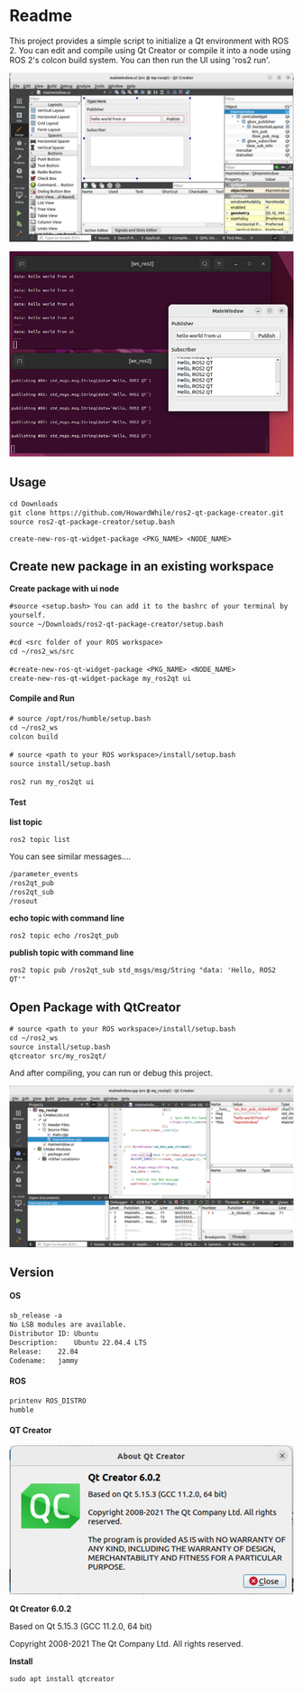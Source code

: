 # Readme

This project provides a simple script to initialize a Qt environment with ROS 2. You can edit and compile using Qt Creator or compile it into a node using ROS 2's colcon build system. You can then run the UI using 'ros2 run'.

![image-20240405143746778](./pic/readme/image-20240405143746778.png)

![image-20240405142604963](./pic/readme/image-20240405142604963.png)

## Usage

```shell
cd Downloads
git clone https://github.com/HowardWhile/ros2-qt-package-creator.git
source ros2-qt-package-creator/setup.bash
```

```shell
create-new-ros-qt-widget-package <PKG_NAME> <NODE_NAME>
```



## Create new package in an existing workspace

**Create package with ui node**

```shell
#source <setup.bash> You can add it to the bashrc of your terminal by yourself.
source ~/Downloads/ros2-qt-package-creator/setup.bash

#cd <src folder of your ROS workspace>
cd ~/ros2_ws/src

#create-new-ros-qt-widget-package <PKG_NAME> <NODE_NAME>
create-new-ros-qt-widget-package my_ros2qt ui
```

#### **Compile and Run**

```shell
# source /opt/ros/humble/setup.bash
cd ~/ros2_ws
colcon build

# source <path to your ROS workspace>/install/setup.bash
source install/setup.bash

ros2 run my_ros2qt ui
```

#### **Test**

**list topic**

```shell
ros2 topic list
```

You can see similar messages....

```shell
/parameter_events
/ros2qt_pub
/ros2qt_sub
/rosout
```

**echo topic with command line**

```shell
ros2 topic echo /ros2qt_pub
```

**publish topic with command line**

```shell
ros2 topic pub /ros2qt_sub std_msgs/msg/String "data: 'Hello, ROS2 QT'"
```



## Open Package with QtCreator

```shell
# source <path to your ROS workspace>/install/setup.bash
cd ~/ros2_ws
source install/setup.bash
qtcreator src/my_ros2qt/
```

And after compiling, you can run or debug this project.

![image-20240405152527021](./pic/readme/image-20240405152527021.png)

## Version

#### OS

```shell
sb_release -a
No LSB modules are available.
Distributor ID:	Ubuntu
Description:	Ubuntu 22.04.4 LTS
Release:	22.04
Codename:	jammy
```

#### ROS

```shell
printenv ROS_DISTRO
humble
```

#### QT Creator

![image-20240405152656533](./pic/readme/image-20240405152656533.png)

**Qt Creator 6.0.2**

Based on Qt 5.15.3 (GCC 11.2.0, 64 bit)

Copyright 2008-2021 The Qt Company Ltd. All rights reserved.

**Install**

```shell
sudo apt install qtcreator
```




